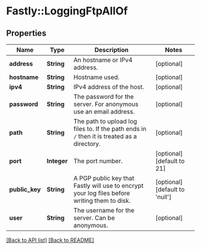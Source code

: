 # Fastly::LoggingFtpAllOf

## Properties

| Name | Type | Description | Notes |
| ---- | ---- | ----------- | ----- |
| **address** | **String** | An hostname or IPv4 address. | [optional] |
| **hostname** | **String** | Hostname used. | [optional] |
| **ipv4** | **String** | IPv4 address of the host. | [optional] |
| **password** | **String** | The password for the server. For anonymous use an email address. | [optional] |
| **path** | **String** | The path to upload log files to. If the path ends in `/` then it is treated as a directory. | [optional] |
| **port** | **Integer** | The port number. | [optional][default to 21] |
| **public_key** | **String** | A PGP public key that Fastly will use to encrypt your log files before writing them to disk. | [optional][default to &#39;null&#39;] |
| **user** | **String** | The username for the server. Can be anonymous. | [optional] |

[[Back to API list]](../../README.md#endpoints) [[Back to README]](../../README.md)

